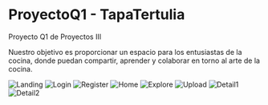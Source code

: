 # ProyectoQ1 - TapaTertulia

Proyecto Q1 de Proyectos III

Nuestro objetivo es proporcionar un espacio para los entusiastas de la cocina, donde puedan compartir, aprender y colaborar en torno al arte de la cocina.

![Landing](https://i.ibb.co/ZKWLMtw/Captura-de-pantalla-2024-02-25-050522.png)
![Login](https://i.ibb.co/WB86ZkX/Captura-de-pantalla-2024-02-25-050602.png)
![Register](https://i.ibb.co/7QTc5qh/Captura-de-pantalla-2024-02-25-050615.png)
![Home](https://i.ibb.co/KVQ2xB9/Captura-de-pantalla-2024-02-25-050633.png)
![Explore](https://i.ibb.co/YXr1zLk/Captura-de-pantalla-2024-02-25-050707.png)
![Upload](https://i.ibb.co/1f2Wyk2/Captura-de-pantalla-2024-02-25-050721.png)
![Detail1](https://i.ibb.co/WnMK6DV/Captura-de-pantalla-2024-02-25-050734.png)
![Detail2](https://i.ibb.co/ypTh0NK/Captura-de-pantalla-2024-02-25-050749.png)
